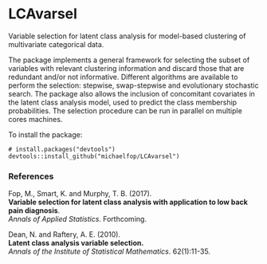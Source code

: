 # LCAvarsel
Variable selection for latent class analysis for model-based clustering of multivariate categorical data. 
 
The package implements a general framework for selecting the subset of variables with relevant clustering information 
and discard those that are redundant and/or not informative. Different algorithms are available to perform the selection: 
stepwise, swap-stepwise and evolutionary stochastic search. The package also allows the inclusion of concomitant 
covariates in the latent class analysis model, used to predict the class membership probabilities. 
The selection procedure can be run in parallel on multiple cores machines.

To install the package:
```
# install.packages("devtools")
devtools::install_github("michaelfop/LCAvarsel")
```

### References
Fop, M., Smart, K. and Murphy, T. B. (2017).<br>
**Variable selection for latent class analysis with application to low back pain diagnosis**.<br>
*Annals of Applied Statistics*. Forthcoming.

Dean, N. and Raftery, A. E. (2010).<br> 
**Latent class analysis variable selection.**<br> 
*Annals of the Institute of Statistical Mathematics*. 62(1):11-35.
